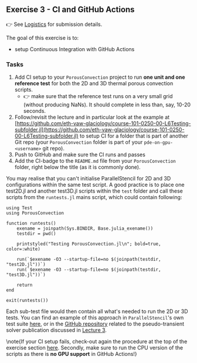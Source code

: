 <!--This file was generated, do not modify it.-->
## Exercise 3 - **CI and GitHub Actions**

👉 See [Logistics](/logistics/#submission) for submission details.

The goal of this exercise is to:
- setup Continuous Integration with GitHub Actions

### Tasks
1. Add CI setup to your `PorousConvection` project to run **one unit and one reference test** for both the 2D and 3D thermal porous convection scripts.
   - 👉 make sure that the reference test runs on a very small grid (without producing NaNs).  It should complete in less than, say, 10-20 seconds.
2. Follow/revisit the lecture and in particular look at the example at [https://github.com/eth-vaw-glaciology/course-101-0250-00-L6Testing-subfolder.jl](https://github.com/eth-vaw-glaciology/course-101-0250-00-L6Testing-subfolder.jl) to setup CI for a folder that is part of another Git repo (your `PorousConvection` folder is part of your `pde-on-gpu-<username>` git repo).
3. Push to GitHub and make sure the CI runs and passes
4. Add the CI-badge to the `README.md` file from your `PorousConvection` folder, right below the title (as it is commonly done).

You may realise that you can't initialise ParallelStencil for 2D and 3D configurations within the same test script. A good practice is to place one test2D.jl and another test3D.jl scripts within the `test` folder and call these scripts from the `runtests.jl` mains script, which could contain following:

````julia:ex1
using Test
using PorousConvection

function runtests()
    exename = joinpath(Sys.BINDIR, Base.julia_exename())
    testdir = pwd()

    printstyled("Testing PorousConvection.jl\n"; bold=true, color=:white)

    run(`$exename -O3 --startup-file=no $(joinpath(testdir, "test2D.jl"))`)
    run(`$exename -O3 --startup-file=no $(joinpath(testdir, "test3D.jl"))`)

    return
end

exit(runtests())
````

Each sub-test file would then contain all what's needed to run the 2D or 3D tests. You can find an example of this approach in `ParallelStencil`'s own test suite [here](https://github.com/omlins/ParallelStencil.jl/tree/main/test), or in the [GitHub repository](https://github.com/PTsolvers/PseudoTransientDiffusion.jl/tree/main/test) related to the pseudo-transient solver publication discussed in [Lecture 3](/lecture3/#pseudo-transient_method).

\note{If your CI setup fails, check-out again the procedure at the top of the exercise section [here](#infos_about_projects). Secondly, make sure to run the CPU version of the scripts as there is **no GPU support** in GitHub Actions!}

